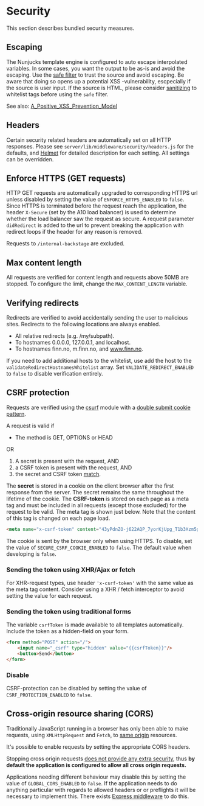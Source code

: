 # Security

This section describes bundled security measures.

## Escaping

The Nunjucks template engine is configured to auto escape interpolated variables. In some cases, you want the output to be as-is and avoid the escaping. Use the [safe filter](https://mozilla.github.io/nunjucks/templating.html#safe) to trust the source and avoid escaping. Be aware that doing so opens up a potential XSS -vulnerability, escpecially if the source is user input. If the source is HTML, please consider [sanitizing](https://www.npmjs.com/package/sanitize-html) to whitelist tags before using the `safe` filter.

See also: [A_Positive_XSS_Prevention_Model](https://www.owasp.org/index.php/XSS_%28Cross_Site_Scripting%29_Prevention_Cheat_Sheet#A_Positive_XSS_Prevention_Model)

## Headers

Certain security related headers are automatically set on all HTTP responses. Please see `server/lib/middleware/security/headers.js` for the defaults, and [Helmet](https://github.com/helmetjs/helmet) for detailed description for each setting. All settings can be overridden.

## Enforce HTTPS (GET requests)

HTTP GET requests are automatically upgraded to corresponding HTTPS url unless disabled by setting the value of `ENFORCE_HTTPS_ENABLED` to `false`. Since HTTPS is terminated before the request reach the application, the header `X-Secure` (set by the A10 load balancer) is used to determine whether the load balancer saw the request as secure. A request parameter `didRedirect` is added to the url to prevent breaking the application with redirect loops if the header for any reason is removed.

Requests to `/internal-backstage` are excluded.

## Max content length

All requests are verified for content length and requests above 50MB are stopped. To configure the limit, change the `MAX_CONTENT_LENGTH` variable.

## Verifying redirects

Redirects are verified to avoid accidentally sending the user to malicious sites. Redirects to the following locations are always enabled.

* All relative redirects (e.g. /my/subpath).
* To hostnames 0.0.0.0, 127.0.0.1, and localhost.
* To hostnames finn.no, m.finn.no, and www.finn.no.

If you need to add additional hosts to the whitelist, use add the host to the `validateRedirectHostnamesWhitelist` array. Set `VALIDATE_REDIRECT_ENABLED` to `false` to disable verification entirely.

## CSRF protection

Requests are verified using the [csurf](https://github.com/expressjs/csurf) module with a [double submit cookie pattern](https://www.owasp.org/index.php/Cross-Site_Request_Forgery_(CSRF)_Prevention_Cheat_Sheet#Double_Submit_Cookie).

A request is valid if

- The method is GET, OPTIONS or HEAD

OR

1. A secret is present with the request, AND
2. a CSRF token is present with the request, AND
3. the secret and CSRF token [match](https://github.com/pillarjs/csrf/blob/master/index.js#L120).

The **secret** is stored in a cookie on the client browser after the first response from the server. The secret remains the same throughout the lifetime of the cookie. The **CSRF-token** is stored on each page as a meta tag and must be included in all requests (except those excluded) for the request to be valid. The meta tag is shown just below. Note that the content of this tag is changed on each page load.

```html
<meta name="x-csrf-token" content="43yPdnZO-j622AQP_7yorKjUpg_T1b3Xzm5g"/>
```

The cookie is sent by the browser only when using HTTPS. To disable, set the value of `SECURE_CSRF_COOKIE_ENABLED` to `false`. The default value when developing is `false`.

### Sending the token using XHR/Ajax or fetch

For XHR-request types, use header `'x-csrf-token'` with the same value as the meta tag content. Consider using a XHR / fetch interceptor to avoid setting the value for each request.

### Sending the token using traditional forms

The variable `csrfToken` is made available to all templates automatically. Include the token as a hidden-field on your form.

```html
<form method="POST" action="/">
    <input name="_csrf" type="hidden" value="{{csrfToken}}"/>
    <button>Send</button>
</form>
```

### Disable

CSRF-protection can be disabled by setting the value of `CSRF_PROTECTION_ENABLED` to `false`.


## Cross-origin resource sharing (CORS)

Traditionally JavaScript running in a browser has only been able to make requests, using `XMLHttpRequest` and `Fetch`, to [same origin](https://en.wikipedia.org/wiki/Same-origin_policy) resources.

It's possible to enable requests by setting the appropriate CORS headers.

Stopping cross origin requests [does not provide any extra security](https://annevankesteren.nl/2012/12/cors-101), thus **by default the application is configured to allow all cross origin requests.**

Applications needing different behaviour may disable this by setting the value of `GLOBAL_CORS_ENABLED` to `false`. If the application needs to do anything particular with regards to allowed headers or or preflights it will be necessary to implement this. There exists [Express middleware](https://github.com/expressjs/cors) to do this.

